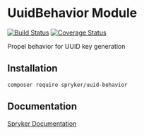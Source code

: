 # UuidBehavior Module
[![Build Status](https://travis-ci.org/spryker/uuid-behavior.svg)](https://travis-ci.org/spryker/uuid-behavior)
[![Coverage Status](https://coveralls.io/repos/github/spryker/uuid-behavior/badge.svg)](https://coveralls.io/github/spryker/uuid-behavior)

Propel behavior for UUID key generation

## Installation

```
composer require spryker/uuid-behavior
```

## Documentation

[Spryker Documentation](https://academy.spryker.com/developing_with_spryker/module_guide/modules.html)
